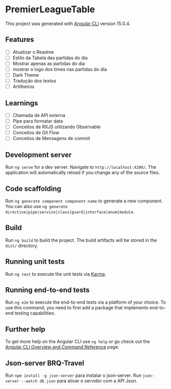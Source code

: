 # PremierLeagueTable

This project was generated with [Angular CLI](https://github.com/angular/angular-cli) version 15.0.4.

## Features

- [ ] Atualizar o Readme
- [ ] Estilo da Tabela das partidas do dia
- [ ] Mostrar apenas as partidas do dia
- [ ] mostrar o logo dos times nas partidas do dia
- [ ] Dark Theme
- [ ] Tradução dos textos
- [ ] Artilheiros

## Learnings

- [ ] Chamada de API externa
- [ ] Pipe para formatar data
- [ ] Conceitos de RXJS utilizando Observable
- [ ] Conceitos de Git Flow
- [ ] Conceitos de Mensagens de commit

## Development server

Run `ng serve` for a dev server. Navigate to `http://localhost:4200/`. The application will automatically reload if you change any of the source files.

## Code scaffolding

Run `ng generate component component-name` to generate a new component. You can also use `ng generate directive|pipe|service|class|guard|interface|enum|module`.

## Build

Run `ng build` to build the project. The build artifacts will be stored in the `dist/` directory.

## Running unit tests

Run `ng test` to execute the unit tests via [Karma](https://karma-runner.github.io).

## Running end-to-end tests

Run `ng e2e` to execute the end-to-end tests via a platform of your choice. To use this command, you need to first add a package that implements end-to-end testing capabilities.

## Further help

To get more help on the Angular CLI use `ng help` or go check out the [Angular CLI Overview and Command Reference](https://angular.io/cli) page.

## Json-server BRQ-Travel

Run `npm install -g json-server` para instalar o json-server.
Run `json-server --watch db.json` para ativar o servidor com a API Json.
